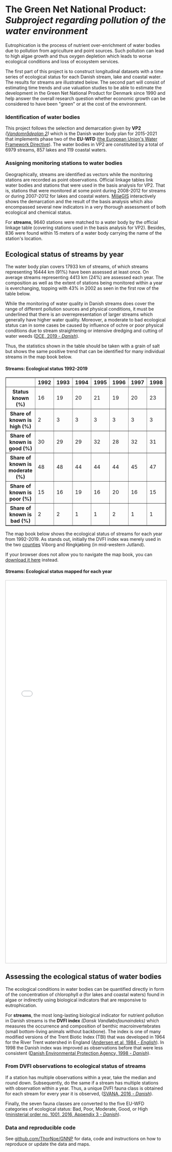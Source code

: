 # The Green Net National Product: *Subproject regarding pollution of the water environment*

Eutrophication is the process of nutrient over-enrichment of water bodies due to pollution from agriculture and point sources. Such pollution can lead to high algae growth and thus oxygen depletion which leads to worse ecological conditions and loss of ecosystem services.

The first part of this project is to construct longitudinal datasets with a time series of ecological status for each Danish stream, lake and coastal water. The results for streams are illustrated below. The second part will consist of estimating time trends and use valuation studies to be able to estimate the development in the Green Net National Product for Denmark since 1990 and help answer the overall research question whether economic growth can be considered to have been "green" or at the cost of the environment.

### Identification of water bodies

This project follows the selection and demarcation given by **VP2** *([Vandområdeplan 2](https://mst.dk/natur-vand/vandmiljoe/vandomraadeplaner/vandomraadeplaner-2015-2021/))* which is the Danish water body plan for 2015-2021 that implements phase two of the **EU-WFD** ([the European Union's Water Framework Directive](https://ec.europa.eu/environment/water/water-framework/)). The water bodies in VP2 are constituted by a total of 6979 streams, 857 lakes and 119 coastal waters.

### Assigning monitoring stations to water bodies

Geographically, streams are identified as vectors while the monitoring stations are recorded as point observations. Official linkage tables link water bodies and stations that were used in the basis analysis for VP2. That is, stations that were monitored at some point during 2008-2012 for streams or during 2007-2012 for lakes and coastal waters. [MiljøGIS](http://miljoegis.mim.dk/spatialmap?profile=vandrammedirektiv2-bek-2019) interactively shows the demarcation and the result of the basis analysis which also encompassed several new indicators in a very thorough assessment of both ecological and chemical status.


For **streams**, 9640 stations were matched to a water body by the official linkage table (covering stations used in the basis analysis for VP2). Besides, 836 were found within 15 meters of a water body carrying the name of the station's location.


## Ecological status of streams by year

The water body plan covers 17933 km of streams, of which streams representing 16444 km (91%) have been assessed at least once. On average streams representing 4413 km (24%) are assessed each year. The composition as well as the extent of stations being monitored within a year is everchanging, topping with 43% in 2002 as seen in the first row of the table below.

While the monitoring of water quality in Danish streams does cover the range of different pollution sources and physical conditions, it must be underlined that there is an overrepresentation of larger streams which generally have higher water quality. Moreover, a moderate to bad ecological status can in some cases be caused by influence of ochre or poor physical conditions due to stream straightening or intensive dredging and cutting of water weeds ([DCE, 2019 - *Danish*](https://dce.au.dk/udgivelser/vr/nr-351-400/abstracts/nr-353-vandloeb-2018-novana/)).

Thus, the statistics shown in the table should be taken with a grain of salt but shows the same positive trend that can be identified for many individual streams in the map book below.

#### Streams: Ecological status 1992-2019
<table border="1" class="dataframe">
  <thead>
    <tr style="text-align: right;">
      <th></th>
      <th>1992</th>
      <th>1993</th>
      <th>1994</th>
      <th>1995</th>
      <th>1996</th>
      <th>1997</th>
      <th>1998</th>
      <th>1999</th>
      <th>2000</th>
      <th>2001</th>
      <th>2002</th>
      <th>2003</th>
      <th>2004</th>
      <th>2005</th>
      <th>2006</th>
      <th>2007</th>
      <th>2008</th>
      <th>2009</th>
      <th>2010</th>
      <th>2011</th>
      <th>2012</th>
      <th>2013</th>
      <th>2014</th>
      <th>2015</th>
      <th>2016</th>
      <th>2017</th>
      <th>2018</th>
      <th>2019</th>
    </tr>
  </thead>
  <tbody>
    <tr>
      <th>Status known (%)</th>
      <td>16</td>
      <td>19</td>
      <td>20</td>
      <td>21</td>
      <td>19</td>
      <td>20</td>
      <td>23</td>
      <td>34</td>
      <td>38</td>
      <td>39</td>
      <td>43</td>
      <td>39</td>
      <td>32</td>
      <td>29</td>
      <td>24</td>
      <td>25</td>
      <td>18</td>
      <td>17</td>
      <td>20</td>
      <td>23</td>
      <td>21</td>
      <td>23</td>
      <td>17</td>
      <td>15</td>
      <td>20</td>
      <td>17</td>
      <td>30</td>
      <td>27</td>
    </tr>
    <tr>
      <th>Share of known is high (%)</th>
      <td>2</td>
      <td>3</td>
      <td>3</td>
      <td>3</td>
      <td>3</td>
      <td>3</td>
      <td>3</td>
      <td>4</td>
      <td>5</td>
      <td>6</td>
      <td>6</td>
      <td>7</td>
      <td>11</td>
      <td>7</td>
      <td>8</td>
      <td>10</td>
      <td>13</td>
      <td>16</td>
      <td>16</td>
      <td>6</td>
      <td>11</td>
      <td>11</td>
      <td>19</td>
      <td>20</td>
      <td>23</td>
      <td>15</td>
      <td>15</td>
      <td>23</td>
    </tr>
    <tr>
      <th>Share of known is good (%)</th>
      <td>30</td>
      <td>29</td>
      <td>29</td>
      <td>32</td>
      <td>28</td>
      <td>32</td>
      <td>31</td>
      <td>30</td>
      <td>34</td>
      <td>37</td>
      <td>38</td>
      <td>37</td>
      <td>33</td>
      <td>38</td>
      <td>40</td>
      <td>38</td>
      <td>36</td>
      <td>37</td>
      <td>39</td>
      <td>40</td>
      <td>45</td>
      <td>45</td>
      <td>45</td>
      <td>41</td>
      <td>43</td>
      <td>41</td>
      <td>44</td>
      <td>41</td>
    </tr>
    <tr>
      <th>Share of known is moderate (%)</th>
      <td>48</td>
      <td>48</td>
      <td>44</td>
      <td>44</td>
      <td>44</td>
      <td>45</td>
      <td>47</td>
      <td>51</td>
      <td>45</td>
      <td>43</td>
      <td>44</td>
      <td>44</td>
      <td>43</td>
      <td>43</td>
      <td>44</td>
      <td>40</td>
      <td>41</td>
      <td>34</td>
      <td>33</td>
      <td>42</td>
      <td>34</td>
      <td>33</td>
      <td>27</td>
      <td>28</td>
      <td>27</td>
      <td>33</td>
      <td>33</td>
      <td>27</td>
    </tr>
    <tr>
      <th>Share of known is poor (%)</th>
      <td>15</td>
      <td>16</td>
      <td>19</td>
      <td>16</td>
      <td>20</td>
      <td>16</td>
      <td>15</td>
      <td>12</td>
      <td>13</td>
      <td>11</td>
      <td>9</td>
      <td>10</td>
      <td>10</td>
      <td>9</td>
      <td>5</td>
      <td>10</td>
      <td>8</td>
      <td>10</td>
      <td>11</td>
      <td>9</td>
      <td>8</td>
      <td>9</td>
      <td>7</td>
      <td>8</td>
      <td>5</td>
      <td>8</td>
      <td>6</td>
      <td>7</td>
    </tr>
    <tr>
      <th>Share of known is bad (%)</th>
      <td>2</td>
      <td>2</td>
      <td>1</td>
      <td>1</td>
      <td>2</td>
      <td>1</td>
      <td>1</td>
      <td>1</td>
      <td>0</td>
      <td>0</td>
      <td>0</td>
      <td>0</td>
      <td>0</td>
      <td>0</td>
      <td>0</td>
      <td>0</td>
      <td>0</td>
      <td>0</td>
      <td>0</td>
      <td>0</td>
      <td>0</td>
      <td>0</td>
      <td>0</td>
      <td>0</td>
      <td>0</td>
      <td>0</td>
      <td>0</td>
      <td>0</td>
    </tr>
  </tbody>
</table>

The map book below shows the ecological status of streams for each year from 1992-2019. As stands out, initially the DVFI index was merely used in the two [counties](https://en.wikipedia.org/wiki/Counties_of_Denmark) Viborg and Ringkjøbing (in mid-western Jutland).

If your browser does not allow you to navigate the map book, you can [download it here](https://github.com/thornoe/GNNP/raw/master/gis/streams.pdf) instead.

#### Streams: Ecological status mapped for each year
<iframe src="//www.slideshare.net/slideshow/embed_code/key/m8zqVbxF3sX5g2" width="900" height="1200" frameborder="0" marginwidth="0" marginheight="0" scrolling="no" style="border:1px solid #CCC; border-width:1px; margin-bottom:0px; max-width: 100%; max-height: 100%;" allowfullscreen> </iframe>


## Assessing the ecological status of water bodies

The ecological conditions in water bodies can be quantified directly in form of the concentration of chlorophyll *a* (for lakes and coastal waters) found in algae or indirectly using biological indicators that are responsive to eutrophication.

For **streams**, the most long-lasting biological indicator for nutrient pollution in Danish streams is the **DVFI index** *(Dansk Vandløbsfaunaindeks)* which measures the occurrence and composition of benthic macroinvertebrates (small bottom-living animals without backbone). The index is one of many modified versions of the Trent Biotic Index (TBI) that was developed in 1964 for the River Trent watershed in England ([Andersen et al, 1984 - *English*](https://www.sciencedirect.com/science/article/abs/pii/0043135484900629)). In 1998 the Danish index was improved as observations before that were less consistent ([Danish Environmental Protection Agency, 1998 - *Danish*](https://www2.mst.dk/udgiv/Publikationer/1998/87-7810-995-7/pdf/87-7810-995-7.PDF)).

### From DVFI observations to ecological status of streams

If a station has multiple observations within a year, take the median and round down. Subsequently, do the same if a stream has multiple stations with observation within a year. Thus, a unique DVFI fauna class is obtained for each stream for every year it is observed, ([SVANA, 2016 *- Danish*](https://mst.dk/media/121345/retningslinjer-vandomraadeplaner-for-anden-planperiode.pdf)).

Finally, the seven fauna classes are converted to the five EU-WFD categories of ecological status: Bad, Poor, Moderate, Good, or High ([ministerial order no. 1001, 2016, Appendix 3 *- Danish*](https://www.retsinformation.dk/Forms/R0710.aspx?id=181970)).

### Data and reproducible code

See [github.com/ThorNoe/GNNP](https://github.com/ThorNoe/GNNP) for data, code and instructions on how to reproduce or update the data and maps.
